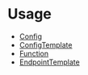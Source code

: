 # Usage
- [Config](Config.md)
- [ConfigTemplate](ConfigTemplate.md)
- [Function](Function.md)
- [EndpointTemplate](EndpointTemplate.md)